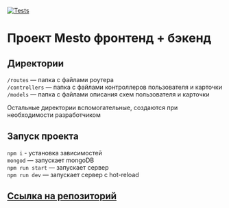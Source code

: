 <!-- [![Tests](../../actions/workflows/tests-13-sprint.yml/badge.svg)](../../actions/workflows/tests-13-sprint.yml)  -->
[![Tests](../../actions/workflows/tests-14-sprint.yml/badge.svg)](../../actions/workflows/tests-14-sprint.yml)
# Проект Mesto фронтенд + бэкенд


## Директории

`/routes` — папка с файлами роутера  
`/controllers` — папка с файлами контроллеров пользователя и карточки   
`/models` — папка с файлами описания схем пользователя и карточки  
  
Остальные директории вспомогательные, создаются при необходимости разработчиком

## Запуск проекта

`npm i` - установка зависимостей  
`mongod` — запускает mongoDB  
`npm run start` — запускает сервер     
`npm run dev` — запускает сервер с hot-reload

## [Ссылка на репозиторий](https://github.com/Otkazano/express-mesto-gha) 
